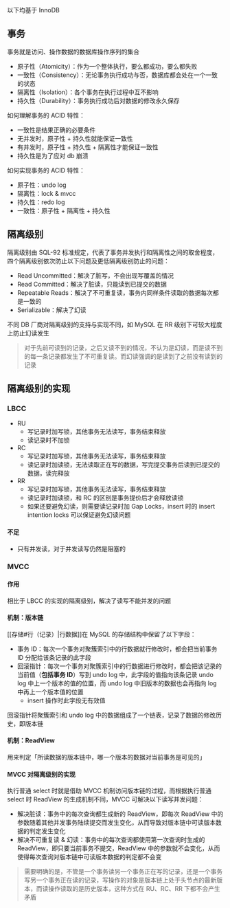 以下均基于 InnoDB

## 事务

事务就是访问、操作数据的数据库操作序列的集合

* 原子性（Atomicity）：作为一个整体执行，要么都成功，要么都失败
* 一致性（Consistency）：无论事务执行成功与否，数据库都会处在一个一致的状态
* 隔离性（Isolation）：各个事务在执行过程中互不影响
* 持久性（Durability）：事务执行成功后对数据的修改永久保存

如何理解事务的 ACID 特性：

* 一致性是结果正确的必要条件
* 无并发时，原子性 + 持久性就能保证一致性
* 有并发时，原子性 + 持久性 + 隔离性才能保证一致性
* 持久性是为了应对 db 崩溃

如何实现事务的 ACID 特性：

* 原子性：undo log
* 隔离性：lock & mvcc
* 持久性：redo log
* 一致性：原子性 + 隔离性 + 持久性

## 隔离级别

隔离级别由 SQL-92 标准规定，代表了事务并发执行和隔离性之间的取舍程度，四个隔离级别依次防止以下问题及更低隔离级别防止的问题：

* Read Uncommitted：解决了脏写，不会出现写覆盖的情况
* Read Committed：解决了脏读，只能读到已提交的数据
* Repeatable Reads：解决了不可重复读，事务内同样条件读取的数据每次都是一致的
* Serializable：解决了幻读

不同 DB 厂商对隔离级别的支持与实现不同，如 MySQL 在 RR 级别下可较大程度上防止幻读发生

> 对于先前可读到的记录，之后又读不到的情况，不认为是幻读，而是读不到的每一条记录都发生了不可重复读。而幻读强调的是读到了之前没有读到的记录

## 隔离级别的实现

### LBCC

* RU
	* 写记录时加写锁，其他事务无法读写，事务结束释放
	* 读记录时不加锁
* RC
	* 写记录时加写锁，其他事务无法读写，事务结束释放
	* 读记录时加读锁，无法读取正在写的数据，写完提交事务后读到已提交的数据，读完释放
* RR
	* 写记录时加写锁，其他事务无法读写，事务结束释放
	* 读记录时加读锁，和 RC 的区别是事务提价后才会释放读锁
	* 如果还要避免幻读，则需要读记录时加 Gap Locks，insert 时的 insert intention locks 可以保证避免幻读问题
#### 不足

* 只有并发读，对于并发读写仍然是阻塞的

### MVCC

#### 作用

相比于 LBCC 的实现的隔离级别，解决了读写不能并发的问题

#### 机制：版本链

[[存储#行（记录）|行数据]]在 MySQL 的存储结构中保留了以下字段：

* 事务 ID：每次一个事务对聚簇索引中的行数据就行修改时，都会把当前事务 ID 分配给该条记录的此字段
* 回滚指针：每次一个事务对聚簇索引中的行数据进行修改时，都会把该记录的当前值（**包括事务 ID**）写到 undo log 中，此字段的值指向该条记录 undo log 中上一个版本的值的位置，而 undo log 中旧版本的数据也会再指向 log 中再上一个版本值的位置
	* insert 操作时此字段无有效值

回滚指针将聚簇索引和 undo log 中的数据组成了一个链表，记录了数据的修改历史，即版本链

#### 机制：ReadView

用来判定「所读数据的版本链中，哪一个版本的数据对当前事务是可见的」

#### MVCC 对隔离级别的实现

执行普通 select 时就是借助 MVCC 机制访问版本链的过程，而根据执行普通 select 时 ReadView 的生成机制不同，MVCC 可解决以下读写并发问题：

* 解决脏读：事务中的每次查询都生成新的 ReadView，即每次 ReadView 中的参数随着其他并发事务陆续提交而发生变化，从而导致对版本链中可读版本数据的判定发生变化
* 解决不可重复读 & 幻读：事务中的每次查询都使用第一次查询时生成的 ReadView，即只要当前事务不提交，ReadView 中的参数就不会变化，从而使得每次查询对版本链中可读版本数据的判定都不会变

> 需要明确的是，不管是一个事务读另一个事务正在写的记录，还是一个事务写另一个事务正在读的记录，写操作的对象是版本链上处于头节点的最新版本，而读操作读取的是历史版本，这种方式在 RU、RC、RR 下都不会产生矛盾